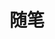 ---
pageComponent:
  name: Catalogue
  data:
    key: 01.随笔
title: 随笔 # 页面标题
sidebar: false
article: false
comment: false
editLink: false
---